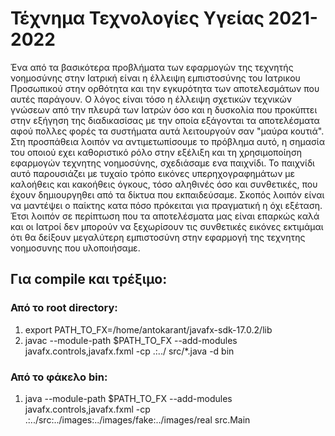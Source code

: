 # Τέχνημα Τεχνολογίες Υγείας 2021-2022

Ένα από τα βασικότερα προβλήματα των εφαρμογών της τεχνητής νοημοσύνης στην Ιατρική είναι η έλλειψη εμπιστοσύνης του Ιατρικου Προσωπικού στην ορθότητα και την εγκυρότητα των αποτελεσμάτων που αυτές παράγουν. Ο λόγος είναι τόσο η έλλειψη σχετικών τεχνικών γνώσεων από την πλευρά των Ιατρών όσο και η δυσκολία που προκύπτει στην εξήγηση της διαδικασίσας με την οποία εξάγονται τα αποτελέσματα αφού πολλες φορές τα συστήματα αυτά λειτουργούν σαν "μαύρα κουτιά". Στη προσπάθεια λοιπόν να αντιμετωπίσουμε το πρόβλημα αυτό, η σημασία του οποιού εχει καθοριστικό ρόλο στην εξέλιξη και τη χρησιμοποίηση εφαρμογών τεχνητης νοημοσύνης, σχεδιάσαμε ενα παιχνίδι. Το παιχνίδι αυτό παρουσιάζει με τυχαίο τρόπο εικόνες υπερηχογραφημάτων με καλοήθεις και κακοήθεις όγκους, τόσο αληθινές όσο και συνθετικές, που έχουν δημιουργηθει από τα δίκτυα που εκπαιδεύσαμε. Σκοπός λοιπόν είναι να μαντέψει ο παίκτης κατα πόσο πρόκειται για πραγματική η όχι εξέταση. Έτσι λοιπόν σε περίπτωση που τα αποτελέσματα μας είναι επαρκώς καλά και οι Ιατροί δεν μπορούν να ξεχωρίσουν τις συνθετικές εικόνες εκτιμάμαι ότι θα δείξουν μεγαλύτερη εμπιστοσύνη στην εφαρμογή της τεχνητης νοημοσυνης που υλοποιήσαμε.


## Για compile και τρέξιμο:
### Από το root directory:
1. export PATH_TO_FX=/home/antokarant/javafx-sdk-17.0.2/lib
2. javac --module-path $PATH_TO_FX --add-modules javafx.controls,javafx.fxml -cp .:../  src/*.java -d bin
### Από το φάκελο bin:
1. java --module-path $PATH_TO_FX --add-modules javafx.controls,javafx.fxml -cp .:../src:../images:../images/fake:../images/real  src.Main
